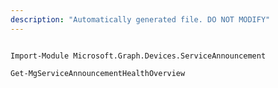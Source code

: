 ```yaml
---
description: "Automatically generated file. DO NOT MODIFY"
---
```


```powershellv1

Import-Module Microsoft.Graph.Devices.ServiceAnnouncement

Get-MgServiceAnnouncementHealthOverview

```